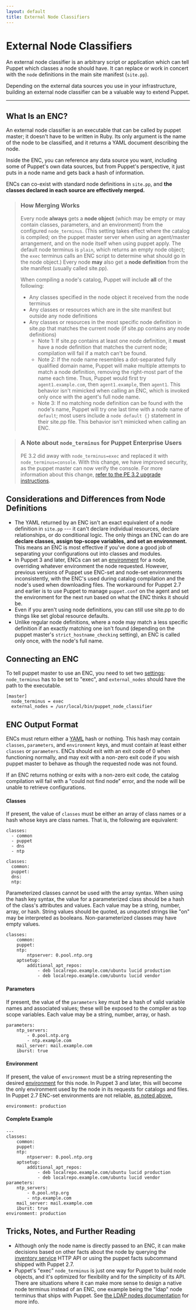```yaml
---
layout: default
title: External Node Classifiers
---
```


[environment]: /puppet/latest/reference/environments.html

External Node Classifiers
==============

An external node classifier is an arbitrary script or application which can tell Puppet which classes a node should have. It can replace or work in concert with the `node` definitions in the main site manifest (`site.pp`).

Depending on the external data sources you use in your infrastructure, building an external node classifier can be a valuable way to extend Puppet.

* * *

What Is an ENC?
---------------

An external node classifier is an executable that can be called by puppet master; it doesn't have to be written in Ruby. Its only argument is the name of the node to be classified, and it returns a YAML document describing the node.

Inside the ENC, you can reference any data source you want, including some of Puppet's own data sources, but from Puppet's perspective, it just puts in a node name and gets back a hash of information.

ENCs can co-exist with standard node definitions in `site.pp`, and **the classes declared in each source are effectively merged.**

> ### How Merging Works
>
> Every node **always** gets a **node object** (which may be empty or may contain classes, parameters, and an environment) from the configured `node_terminus`. (This setting takes effect where the catalog is compiled; on the puppet master server when using an agent/master arrangement, and on the node itself when using puppet apply. The default node terminus is `plain`, which returns an empty node object; the `exec` terminus calls an ENC script to determine what should go in the node object.) Every node **may** also get a **node definition** from the site manifest (usually called site.pp).
>
> When compiling a node's catalog, Puppet will include **all** of the following:
>
> * Any classes specified in the node object it received from the node terminus
> * Any classes or resources which are in the site manifest but outside any node definitions
> * Any classes or resources in the most specific node definition in site.pp that matches the current node (if site.pp contains any node definitions)
>     * Note 1: If site.pp contains at least one node definition, it **must** have a node definition that matches the current node; compilation will fail if a match can't be found.
>     * Note 2: If the node name resembles a dot-separated fully qualified domain name, Puppet will make multiple attempts to match a node definition, removing the right-most part of the name each time. Thus, Puppet would first try `agent1.example.com`, then `agent1.example`, then `agent1`. This behavior isn't mimicked when calling an ENC, which is invoked only once with the agent's full node name.
>     * Note 3: If no matching node definition can be found with the node's name, Puppet will try one last time with a node name of `default`; most users include a `node default {}` statement in their site.pp file. This behavior isn't mimicked when calling an ENC.

> ### A Note about `node_terminus` for Puppet Enterprise Users
>
> PE 3.2 did away with `node_terminus=exec` and replaced it with `node_terminus=console`. With this change, we have improved security, as the puppet master can now verify the console. For more information about this change, [refer to the PE 3.2 upgrade instructions](/pe/3.2/install_upgrading.html#important-notes-and-warnings).

Considerations and Differences from Node Definitions
-----

[above]: #considerations-and-differences-from-node-definitions

* The YAML returned by an ENC isn't an exact equivalent of a node definition in `site.pp` --- it can't declare individual resources, declare relationships, or do conditional logic. The only things an ENC can do are **declare classes, assign top-scope variables, and set an environment.** This means an ENC is most effective if you've done a good job of separating your configurations out into classes and modules.
* In Puppet 3 and later, ENCs can set an [environment][] for a node,  overriding whatever environment the node requested. However, previous versions of Puppet use ENC-set and node-set environments inconsistently, with the ENC's used during catalog compilation and the node's used when downloading files. The workaround for Puppet 2.7 and earlier is to use Puppet to manage `puppet.conf` on the agent and set the environment for the next run based on what the ENC thinks it should be.
* Even if you aren't using node definitions, you can still use site.pp to do things like set global resource defaults.
* Unlike regular node definitions, where a node may match a less specific definition if an exactly matching one isn't found (depending on the puppet master's `strict_hostname_checking` setting), an ENC is called only once, with the node's full name.


Connecting an ENC
-----------------

To tell puppet master to use an ENC, you need to set two [settings](/puppet/latest/reference/config_about_settings.html): `node_terminus` has to be set to "exec", and `external_nodes` should have the path to the executable.

    [master]
      node_terminus = exec
      external_nodes = /usr/local/bin/puppet_node_classifier


ENC Output Format
-----------------

ENCs must return either a [YAML](http://www.yaml.org) hash or nothing. This hash may contain `classes`, `parameters`, and `environment` keys, and must contain at least either `classes` or `parameters`. ENCs should exit with an exit code of 0 when functioning normally, and may exit with a non-zero exit code if you wish puppet master to behave as though the requested node was not found.

If an ENC returns nothing or exits with a non-zero exit code, the catalog compilation will fail with a "could not find node" error, and the node will be unable to retrieve configurations.

#### Classes

If present, the value of `classes` must be either an array of class names or a hash whose keys are class names. That is, the following are equivalent:

    classes:
      - common
      - puppet
      - dns
      - ntp

    classes:
      common:
      puppet:
      dns:
      ntp:

Parameterized classes cannot be used with the array syntax. When using the hash key syntax, the value for a parameterized class should be a hash of the class's attributes and values. Each value may be a string, number, array, or hash. String values should be quoted, as unquoted strings like "on" may be interpreted as booleans. Non-parameterized classes may have empty values.

    classes:
        common:
        puppet:
        ntp:
            ntpserver: 0.pool.ntp.org
        aptsetup:
            additional_apt_repos:
                - deb localrepo.example.com/ubuntu lucid production
                - deb localrepo.example.com/ubuntu lucid vendor

#### Parameters

If present, the value of the `parameters` key must be a hash of valid variable names and associated values; these will be exposed to the compiler as top scope variables. Each value may be a string, number, array, or hash.

    parameters:
        ntp_servers:
            - 0.pool.ntp.org
            - ntp.example.com
        mail_server: mail.example.com
        iburst: true


#### Environment

If present, the value of `environment` must be a string representing the desired [environment][] for this node. In Puppet 3 and later, this will become the only environment used by the node in its requests for catalogs and files. In Puppet 2.7 ENC-set environments are not reliable, [as noted above.][above]

    environment: production

#### Complete Example

    ---
    classes:
        common:
        puppet:
        ntp:
            ntpserver: 0.pool.ntp.org
        aptsetup:
            additional_apt_repos:
                - deb localrepo.example.com/ubuntu lucid production
                - deb localrepo.example.com/ubuntu lucid vendor
    parameters:
        ntp_servers:
            - 0.pool.ntp.org
            - ntp.example.com
        mail_server: mail.example.com
        iburst: true
    environment: production

Tricks, Notes, and Further Reading
----------------------------------

* Although only the node name is directly passed to an ENC, it can make decisions based on other facts about the node by querying the [inventory service](./inventory_service.html) HTTP API or using the puppet facts subcommand shipped with Puppet 2.7.
* Puppet's "exec" `node_terminus` is just one way for Puppet to build node objects, and it's optimized for flexibility and for the simplicity of its API. There are situations where it can make more sense to design a native node terminus instead of an ENC, one example being the "ldap" node terminus that ships with Puppet. See [the LDAP nodes documentation](./ldap_nodes.html) for more info.

